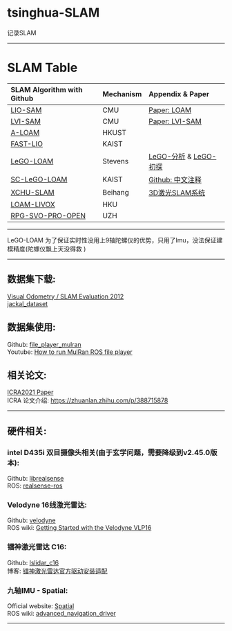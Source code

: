 # tsinghua-SLAM

记录SLAM

----
# SLAM Table


| SLAM Algorithm with Github                                       | Mechanism | Appendix & Paper                                |
| :--------------------------------------------------------------- | :-------- | :---------------------------------------------- |
| [LIO-SAM](https://github.com/TixiaoShan/LIO-SAM)                 | CMU       | [Paper: LOAM][Paper: LOAM-L]                    |
| [LVI-SAM](https://github.com/TixiaoShan/LVI-SAM)                 | CMU       | [Paper: LVI-SAM][Paper: LVI-SAM-L]              |
| [A-LOAM](https://github.com/HKUST-Aerial-Robotics/A-LOAM)        | HKUST     |                                                 |
| [FAST-LIO](https://github.com/gisbi-kim/SC-A-LOAM)               | KAIST     |                                                 |
| [LeGO-LOAM](https://github.com/RobustFieldAutonomyLab/LeGO-LOAM) | Stevens   | [LeGO-分析][知乎LeGO-L] & [LeGO-初探][BlogLeGO-L] |
| [SC-LeGO-LOAM](https://github.com/irapkaist/SC-LeGO-LOAM)        | KAIST     | [Github: 中文注释][Github中文注释-L]              |
| [XCHU-SLAM](https://github.com/JokerJohn/xchu_slam)              | Beihang   | [3D激光SLAM系统][知乎3D激光SLAM系统-L]             |
| [LOAM-LIVOX](https://github.com/hku-mars/loam_livox)             | HKU       |                                                 |
| [RPG-SVO-PRO-OPEN](https://github.com/uzh-rpg/rpg_svo_pro_open)  | UZH       |                                                 |
     
----

LeGO-LOAM 为了保证实时性没用上9轴陀螺仪的优势，只用了Imu，没法保证建模精度(陀螺仪飘上天没得救 )


----

## 数据集下载: 
[Visual Odometry / SLAM Evaluation 2012](http://www.cvlibs.net/datasets/kitti/eval_odometry.php)        
[jackal_dataset](https://github.com/RobustFieldAutonomyLab/jackal_dataset_20170608)  
## 数据集使用:
Github: [file_player_mulran](https://github.com/irapkaist/file_player_mulran)    
Youtube: [How to run MulRan ROS file player](https://www.youtube.com/watch?v=uU-FC-GmHXA&t=45s)

## 相关论文:
[ICRA2021 Paper](https://github.com/MistyMoonR/ICRA2021-SLAM-paper-list)        
ICRA 论文介绍: https://zhuanlan.zhihu.com/p/388715878       

----

## 硬件相关:
### intel D435i 双目摄像头相关(由于玄学问题，需要降级到v2.45.0版本):  
Github: [librealsense](https://github.com/IntelRealSense/librealsense/releases/tag/v2.45.0)      
ROS: [realsense-ros](https://github.com/IntelRealSense/realsense-ros)

### Velodyne 16线激光雷达:     
Github:  [velodyne](https://github.com/ros-drivers/velodyne.git)        
ROS wiki: [Getting Started with the Velodyne VLP16](http://wiki.ros.org/velodyne/Tutorials/Getting%20Started%20with%20the%20Velodyne%20VLP16)

### 镭神激光雷达 C16:    
Github:  [lslidar_c16](https://github.com/tianb03/lslidar_c16)      
博客: [镭神激光雷达官方驱动安装适配](https://www.jianshu.com/p/d8efdf333e98)

### 九轴IMU - Spatial:     
Official website: [Spatial](https://www.advancednavigation.com/products/spatial)        
ROS wiki: [advanced_navigation_driver](http://wiki.ros.org/advanced_navigation_driver)   


----
[Paper: LOAM-L]:paper/LOAM:%20Lidar%20Odometry%20and%20Mapping%20in%20Real-time.pdf
[Paper: LVI-SAM-L]:paper/LVI-SAM.pdf
[知乎LeGO-L]:https://zhuanlan.zhihu.com/p/382460472
[BlogLeGO-L]:https://blog.csdn.net/learning_tortosie/article/details/86527542
[Github中文注释-L]:https://github.com/wykxwyc/LeGO-LOAM_NOTED
[知乎3D激光SLAM系统-L]:https://zhuanlan.zhihu.com/p/374933500